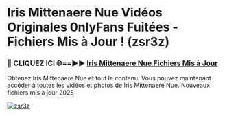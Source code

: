 # Iris Mittenaere Nue Vidéos Originales 0nlyFans Fuitées - Fichiers Mis à Jour ! (zsr3z)

<h3>🔴 CLIQUEZ ICI 🌐==►► <a href="https://tinyurl.com/2pmr4ezf" rel="nofollow">Iris Mittenaere Nue Fichiers Mis à Jour</a></h3>

Obtenez Iris Mittenaere Nue et tout le contenu. Vous pouvez maintenant accéder à toutes les vidéos et photos de Iris Mittenaere Nue. Nouveaux fichiers mis à jour 2025

[![zsr3z](https://i.imgur.com/6SNvagu.gif)](https://tinyurl.com/2pmr4ezf)
